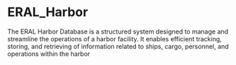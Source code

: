 # ERAL_Harbor
The ERAL Harbor Database is a structured system designed to manage and streamline the operations of a harbor facility. It enables efficient tracking, storing, and retrieving of information related to ships, cargo, personnel, and operations within the harbor
